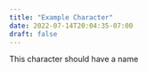 ```yaml
---
title: "Example Character"
date: 2022-07-14T20:04:35-07:00
draft: false
---
```


This character should have a name